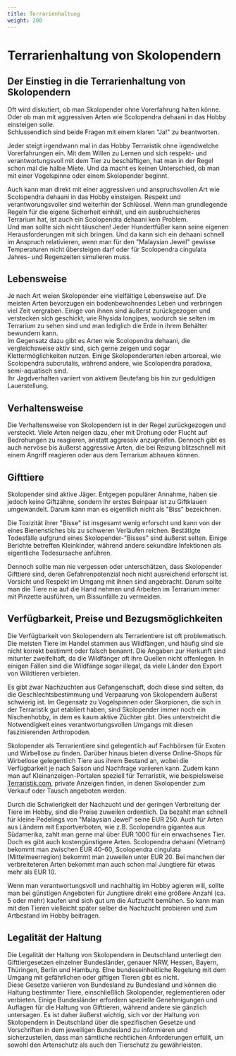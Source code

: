 ```yaml
---
title: Terrarienhaltung
weight: 200
---
```


# Terrarienhaltung von Skolopendern

## Der Einstieg in die Terrarienhaltung von Skolopendern

Oft wird diskutiert, ob man Skolopender ohne Vorerfahrung halten könne. Oder ob man mit aggressiven Arten wie Scolopendra dehaani in das Hobby einsteigen solle.  
Schlussendlich sind beide Fragen mit einem klaren "Ja!" zu beantworten.

Jeder steigt irgendwann mal in das Hobby Terraristik ohne irgendwelche Vorerfahrungen ein. Mit dem Willen zu Lernen und sich respekt- und verantwortungsvoll mit dem Tier zu beschäftigen, hat man in der Regel schon mal die halbe Miete. Und da macht es keinen Unterschied, ob man mit einer Vogelspinne oder einem Skolopender beginnt.

Auch kann man direkt mit einer aggressiven und anspruchsvollen Art wie Scolopendra dehaani in das Hobby einsteigen. Respekt und verantworungsvoller sind weiterhin der Schlüssel. Wenn man grundlegende Regeln für die eigene Sicherheit einhält, und ein ausbruchsicheres Terrarium hat, ist auch ein Scolopendra dehaani kein Problem.  
Und man sollte sich nicht täuschen! Jeder Hundertfüßer kann seine eigenen Herausforderungen mit sich bringen. Und da kann sich ein dehaani schnell im Anspruch relativieren, wenn man für den "Malaysian Jewel" gewisse Temperaturen nicht übersteigen darf oder für Scolopendra cingulata Jahres- und Regenzeiten simulieren muss.

## Lebensweise

Je nach Art weien Skolopender eine vielfältige Lebensweise auf. Die meisten Arten bevorzugen ein bodenbewohnendes Leben und verbringen viel Zeit vergraben. Einige von ihnen sind äußerst zurückgezogen und verstecken sich geschickt, wie Rhysida longipes, wodurch sie selten im Terrarium zu sehen sind und man lediglich die Erde in ihrem Behälter bewundern kann.  
Im Gegensatz dazu gibt es Arten wie Scolopendra dehaani, die vergleichsweise aktiv sind, sich gerne zeigen und sogar Klettermöglichkeiten nutzen. Einige Skolopenderarten leben arboreal, wie Scolopendra subcrutalis, während andere, wie Scolopendra paradoxa, semi-aquatisch sind.  
Ihr Jagdverhalten variiert von aktivem Beutefang bis hin zur geduldigen Lauerstellung.

## Verhaltensweise

Die Verhaltensweise von Skolopendern ist in der Regel zurückgezogen und versteckt. Viele Arten neigen dazu, eher mit Drohung oder Flucht auf Bedrohungen zu reagieren, anstatt aggressiv anzugreifen. Dennoch gibt es auch nervöse bis äußerst aggressive Arten, die bei Reizung blitzschnell mit einem Angriff reagieren oder aus dem Terrarium abhauen können.

## Gifttiere

Skolopender sind aktive Jäger. Entgegen populärer Annahme, haben sie jedoch keine Giftzähne, sondern ihr erstes Beinpaar ist zu Giftklauen umgewandelt. Darum kann man es eigentlich nicht als "Biss" bezeichnen.  

Die Toxizität ihrer "Bisse" ist insgesamt wenig erforscht und kann von der eines Bienenstiches bis zu schweren Verläufen reichen. Bestätigte Todesfälle aufgrund eines Skolopender-"Bisses" sind äußerst selten. Einige Berichte betreffen Kleinkinder, während andere sekundäre Infektionen als eigentliche Todesursache anführen.

Dennoch sollte man nie vergessen oder unterschätzen, dass Skolopender Gifttiere sind, deren Gefahrenpotenzial noch nicht ausreichend erforscht ist. Vorsicht und Respekt im Umgang mit ihnen sind angebracht. Darum sollte man die Tiere nie auf die Hand nehmen und Arbeiten im Terrarium immer mit Pinzette ausführen, um Bissunfälle zu vermeiden.

## Verfügbarkeit, Preise und Bezugsmöglichkeiten

Die Verfügbarkeit von Skolopendern als Terrarientiere ist oft problematisch. Die meisten Tiere im Handel stammen aus Wildfängen, und häufig sind sie nicht korrekt bestimmt oder falsch benannt. Die Angaben zur Herkunft sind mitunter zweifelhaft, da die Wildfänger oft ihre Quellen nicht offenlegen. In einigen Fällen sind die Wildfänge sogar illegal, da viele Länder den Export von Wildtieren verbieten.  

Es gibt zwar Nachzuchten aus Gefangenschaft, doch diese sind selten, da die Geschlechtsbestimmung und Verpaarung von Skolopendern äußerst schwierig ist. Im Gegensatz zu Vogelspinnen oder Skorpionen, die sich in der Terraristik gut etabliert haben, sind Skolopender immer noch ein Nischenhobby, in dem es kaum aktive Züchter gibt. Dies unterstreicht die Notwendigkeit eines verantwortungsvollen Umgangs mit diesen faszinierenden Arthropoden.

Skolopender als Terrarientiere sind gelegentlich auf Fachbörsen für Exoten und Wirbellose zu finden. Darüber hinaus bieten diverse Online-Shops für Wirbellose gelegentlich Tiere aus ihrem Bestand an, wobei die Verfügbarkeit je nach Saison und Nachfrage variieren kann. Zudem kann man auf Kleinanzeigen-Portalen speziell für Terraristik, wie beispielsweise [Terraristik.com](https://www.terraristik.com/tb/kaufen-und-verkaufen/myriapoda/01.03.04/), private Anzeigen finden, in denen Skolopender zum Verkauf oder Tausch angeboten werden.

Durch die Schwierigkeit der Nachzucht und der geringen Verbreitung der Tiere im Hobby, sind die Preise zuweilen ordentlich. Da bezahlt man schnell für kleine Pedelings von "Malaysian Jewel" seine EUR 250. Auch für Arten aus Ländern mit Exportverboten, wie z.B. Scolopendra gigantea aus Südamerika, zahlt man gerne mal über EUR 1000 für ein erwachsenes Tier.  
Doch es gibt auch kostengünstigere Arten. Scolopendra dehaani (Vietnam) bekommt man zwischen EUR 40-60, Scolopendra cingulata (Mittelmeerregion) bekommt man zuweilen unter EUR 20. Bei manchen der verbreiteteren Arten bekommt man auch schon mal Jungtiere für etwas mehr als EUR 10.  

Wenn man verantwortungsvoll und nachhaltig im Hobby agieren will, sollte man bei günstigen Angeboten für Jungtiere direkt eine größere Anzahl (ca. 5 oder mehr) kaufen und sich gut um die Aufzucht bemühen. So kann man mit den Tieren vielleicht später selber die Nachzucht probieren und zum Artbestand im Hobby beitragen.

## Legalität der Haltung

Die Legalität der Haltung von Skolopendern in Deutschland unterliegt den Gifttiergesetzen einzelner Bundesländer, genauer NRW,  Hessen, Bayern, Thüringen, Berlin und Hamburg. EIne bundeseinheitliche Regelung mit dem Umgang mit gefährlichen oder giftigen Tieren gibt es nicht.  
Diese Gesetze variieren von Bundesland zu Bundesland und können die Haltung bestimmter Tiere, einschließlich Skolopender, reglementieren oder verbieten. Einige Bundesländer erfordern spezielle Genehmigungen und Auflagen für die Haltung von Gifttieren, während andere sie gänzlich untersagen. Es ist daher äußerst wichtig, sich vor der Haltung von Skolopendern in Deutschland über die spezifischen Gesetze und Vorschriften in dem jeweiligen Bundesland zu informieren und sicherzustellen, dass man sämtliche rechtlichen Anforderungen erfüllt, um sowohl den Artenschutz als auch den Tierschutz zu gewährleisten.
